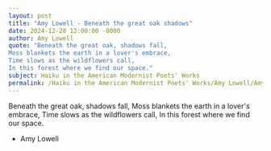 ```yaml
---
layout: post
title: "Amy Lowell - Beneath the great oak shadows"
date: 2024-12-28 12:00:00 -0000
author: Amy Lowell
quote: "Beneath the great oak, shadows fall,
Moss blankets the earth in a lover's embrace,
Time slows as the wildflowers call,
In this forest where we find our space."
subject: Haiku in the American Modernist Poets' Works
permalink: /Haiku in the American Modernist Poets' Works/Amy Lowell/Amy Lowell - Beneath the great oak shadows
---
```


Beneath the great oak, shadows fall,
Moss blankets the earth in a lover's embrace,
Time slows as the wildflowers call,
In this forest where we find our space.

- Amy Lowell
